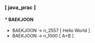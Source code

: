 ### [ java_prac ]

 #### * **BAEKJOON**
 * BAEKJOON → n_2557 [ Hello World ] 
 * BAEKJOON → n_1000 [ A+B ]